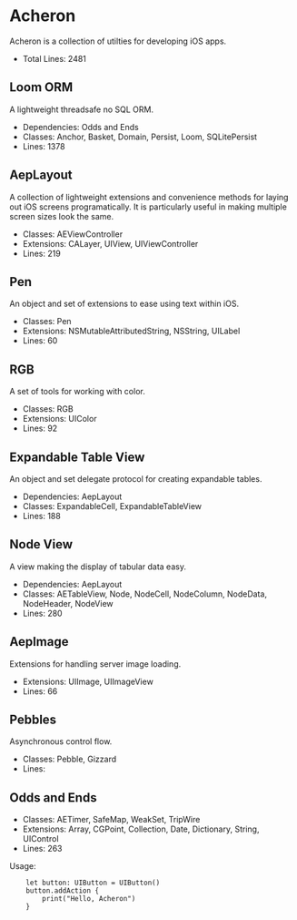 # Acheron

Acheron is a collection of utilties for developing iOS apps.

* Total Lines: 2481


## Loom ORM

A lightweight threadsafe no SQL ORM.

* Dependencies: Odds and Ends
* Classes: Anchor, Basket, Domain, Persist, Loom, SQLitePersist
* Lines: 1378


## AepLayout

A collection of lightweight extensions and convenience methods for laying out iOS screens programatically.  It is particularly useful in making multiple screen sizes look the same.

* Classes: AEViewController
* Extensions: CALayer, UIView, UIViewController
* Lines: 219


## Pen

An object and set of extensions to ease using text within iOS.

* Classes: Pen
* Extensions: NSMutableAttributedString, NSString, UILabel
* Lines: 60


## RGB

A set of tools for working with color.

* Classes: RGB
* Extensions: UIColor
* Lines: 92


## Expandable Table View

An object and set delegate protocol for creating expandable tables.

* Dependencies: AepLayout
* Classes: ExpandableCell, ExpandableTableView
* Lines: 188

## Node View

A view making the display of tabular data easy.

* Dependencies: AepLayout
* Classes: AETableView, Node, NodeCell, NodeColumn, NodeData, NodeHeader, NodeView
* Lines: 280

## AepImage

Extensions for handling server image loading.

* Extensions: UIImage, UIImageView
* Lines: 66

## Pebbles

Asynchronous control flow.

* Classes: Pebble, Gizzard
* Lines: 

## Odds and Ends

* Classes: AETimer, SafeMap, WeakSet, TripWire
* Extensions: Array, CGPoint, Collection, Date, Dictionary, String, UIControl
* Lines: 263

Usage:
```
    let button: UIButton = UIButton()
    button.addAction {
        print("Hello, Acheron")
    }
```
